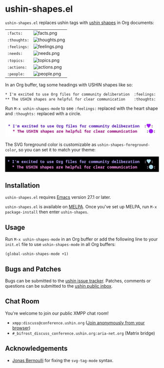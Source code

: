# ushin-shapes.el

`ushin-shapes.el` replaces ushin tags with [ushin
shapes](https://ushin.org/#shapes) in Org documents:

<table>
  <tbody>
    <tr>
      <td><code>:facts:</code></td>
      <td><img src="/~ushin/ushin-shapes.el/blob/master/img/facts.png" alt="facts.png" /></td>
    </tr>
    <tr>
      <td><code>:thoughts:</code></td>
      <td><img src="/~ushin/ushin-shapes.el/blob/master/img/thoughts.png" alt="thoughts.png" /></td>
    </tr>
    <tr>
      <td><code>:feelings:</code></td>
      <td><img src="/~ushin/ushin-shapes.el/blob/master/img/feelings.png" alt="feelings.png" /></td>
    </tr>
    <tr>
      <td><code>:needs:</code></td>
      <td><img src="/~ushin/ushin-shapes.el/blob/master/img/needs.png" alt="needs.png" /></td>
    </tr>
    <tr>
      <td><code>:topics:</code></td>
      <td><img src="/~ushin/ushin-shapes.el/blob/master/img/topics.png" alt="topics.png" /></td>
    </tr>
    <tr>
      <td><code>:actions:</code></td>
      <td><img src="/~ushin/ushin-shapes.el/blob/master/img/actions.png" alt="actions.png" /></td>
    </tr>
    <tr>
      <td><code>:people:</code></td>
      <td><img src="/~ushin/ushin-shapes.el/blob/master/img/people.png" alt="people.png" /></td>
    </tr>
  </tbody>
</table>

In an Org buffer, tag some headings with USHIN shapes like so:

```
* I'm excited to use Org files for community deliberation  :feelings:
** The USHIN shapes are helpful for clear communication    :thoughts:
```

Run `M-x ushin-shapes-mode` to see `:feelings:` replaced with the
heart shape and `:thoughts:` replaced with a circle.

![demo-light.png](./img/demo-light.png)

The SVG foreground color is customizable as
`ushin-shapes-foreground-color`, so you can set it to match your
theme:

![demo-dark.png](./img/demo-dark.png)

## Installation

`ushin-shapes.el` requires
[Emacs](https://www.gnu.org/software/emacs/) version 27.1 or later.

`ushin-shapes.el` is available on
[MELPA](https://melpa.org/#/getting-started). Once you've set up MELPA,
run `M-x package-install` then enter `ushin-shapes`.

## Usage

Run `M-x ushin-shapes-mode` in an Org buffer or add the following line
to your `init.el` file to use `ushin-shapes-mode` in all Org buffers:

```
(global-ushin-shapes-mode +1)
```

## Bugs and Patches

Bugs can be submitted to the [ushin issue tracker](https://todo.sr.ht/~ushin/ushin). Patches, comments or
questions can be submitted to the [ushin public inbox](https://lists.sr.ht/~ushin/ushin).

## Chat Room

You're welcome to join our public XMPP chat
room!

- `xmpp:discuss@conference.ushin.org` ([Join anonymously from your browser](https://anonymous.cheogram.com/discuss@conference.ushin.org))
- `#_bifrost_discuss_conference.ushin.org:aria-net.org` (Matrix bridge)

## Acknowledgements

- [Jonas Bernoulli](https://emacsair.me/) for fixing the `svg-tag-mode` syntax.
